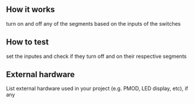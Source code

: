 <!---

This file is used to generate your project datasheet. Please fill in the information below and delete any unused
sections.

You can also include images in this folder and reference them in the markdown. Each image must be less than
512 kb in size, and the combined size of all images must be less than 1 MB.
-->

## How it works

turn on and off any of the segments based on the inputs of the switches

## How to test

set the inputes and check if they turn off and on their respective segments

## External hardware

List external hardware used in your project (e.g. PMOD, LED display, etc), if any

